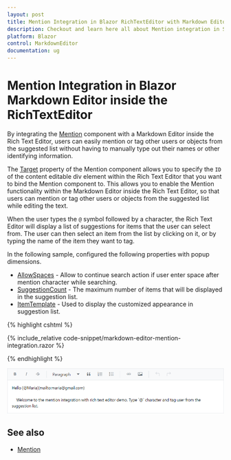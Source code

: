 ```yaml
---
layout: post
title: Mention Integration in Blazor RichTextEditor with Markdown Editor | Syncfusion
description: Checkout and learn here all about Mention integration in Syncfusion Blazor RichTextEditor component and much more.
platform: Blazor
control: MarkdownEditor
documentation: ug
---
```


# Mention Integration in Blazor Markdown Editor inside the RichTextEditor

By integrating the [Mention](https://blazor.syncfusion.com/documentation/mention/getting-started) component with a Markdown Editor inside the Rich Text Editor, users can easily mention or tag other users or objects from the suggested list without having to manually type out their names or other identifying information.

The [Target](https://help.syncfusion.com/cr/blazor/Syncfusion.Blazor.DropDowns.SfMention-1.html#Syncfusion_Blazor_DropDowns_SfMention_1_Target) property of the Mention component allows you to specify the `ID` of the content editable div element within the Rich Text Editor that you want to bind the Mention component to. This allows you to enable the Mention functionality within the Markdown Editor inside the Rich Text Editor, so that users can mention or tag other users or objects from the suggested list while editing the text.

When the user types the `@` symbol followed by a character, the Rich Text Editor will display a list of suggestions for items that the user can select from. The user can then select an item from the list by clicking on it, or by typing the name of the item they want to tag.

In the following sample, configured the following properties with popup dimensions.

* [AllowSpaces](https://help.syncfusion.com/cr/blazor/Syncfusion.Blazor.DropDowns.SfMention-1.html#Syncfusion_Blazor_DropDowns_SfMention_1_AllowSpaces) - Allow to continue search action if user enter space after mention character while searching.
* [SuggestionCount](https://help.syncfusion.com/cr/blazor/Syncfusion.Blazor.DropDowns.SfMention-1.html#Syncfusion_Blazor_DropDowns_SfMention_1_SuggestionCount) - The maximum number of items that will be displayed in the suggestion list.
* [ItemTemplate](https://help.syncfusion.com/cr/blazor/Syncfusion.Blazor.DropDowns.SfDropDownBase-1.html#Syncfusion_Blazor_DropDowns_SfDropDownBase_1_ItemTemplate) - Used to display the customized appearance in suggestion list.

{% highlight cshtml %}

{% include_relative code-snippet/markdown-editor-mention-integration.razor %}

{% endhighlight %}

![Blazor Markdown Editor with Mention Integration](images/blazor-markdown-editor-with-mention-integration.png)

## See also

* [Mention](https://blazor.syncfusion.com/documentation/mention/getting-started)
